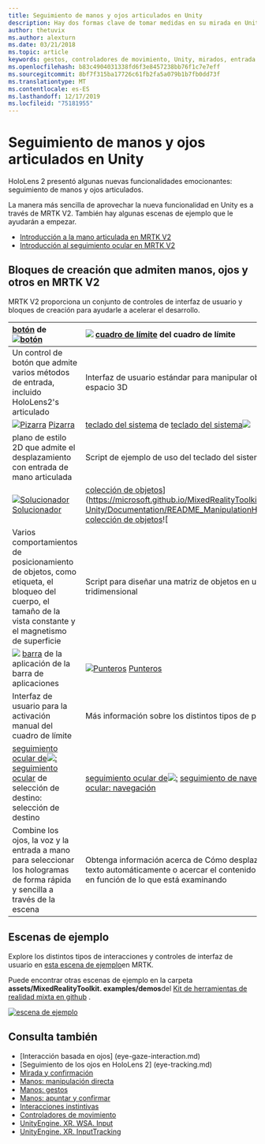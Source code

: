 ```yaml
---
title: Seguimiento de manos y ojos articulados en Unity
description: Hay dos formas clave de tomar medidas en su mirada en Unity, gestos de mano y controladores de movimiento.
author: thetuvix
ms.author: alexturn
ms.date: 03/21/2018
ms.topic: article
keywords: gestos, controladores de movimiento, Unity, mirados, entrada
ms.openlocfilehash: b83c4904031338fd6f3e8457238bb76f1c7e7eff
ms.sourcegitcommit: 8bf7f315ba17726c61fb2fa5a079b1b7fb0dd73f
ms.translationtype: MT
ms.contentlocale: es-ES
ms.lasthandoff: 12/17/2019
ms.locfileid: "75181955"
---
```

# <a name="articulated-hand-and-eye-tracking-in-unity"></a>Seguimiento de manos y ojos articulados en Unity

HoloLens 2 presentó algunas nuevas funcionalidades emocionantes: seguimiento de manos y ojos articulados.

La manera más sencilla de aprovechar la nueva funcionalidad en Unity es a través de MRTK V2. También hay algunas escenas de ejemplo que le ayudarán a empezar.

* [Introducción a la mano articulada en MRTK V2](https://microsoft.github.io/MixedRealityToolkit-Unity/Documentation/Input/HandTracking.html)
* [Introducción al seguimiento ocular en MRTK V2](https://microsoft.github.io/MixedRealityToolkit-Unity/Documentation/EyeTracking/EyeTracking_Main.html)

## <a name="building-blocks-supporting-hands-eyes-and-others-in-mrtk-v2"></a>Bloques de creación que admiten manos, ojos y otros en MRTK V2

MRTK V2 proporciona un conjunto de controles de interfaz de usuario y bloques de creación para ayudarle a acelerar el desarrollo.

|  [botón](https://microsoft.github.io/MixedRealityToolkit-Unity/Documentation/README_Button.html) de [![botón](images/MRTK_Button_Main.png)](https://microsoft.github.io/MixedRealityToolkit-Unity/Documentation/README_Button.html) | [![](images/MRTK_BoundingBox_Main.png)](https://microsoft.github.io/MixedRealityToolkit-Unity/Documentation/README_BoundingBox.html) [cuadro de límite](https://microsoft.github.io/MixedRealityToolkit-Unity/Documentation/README_BoundingBox.html) del cuadro de límite | [controlador de manipulación](https://microsoft.github.io/MixedRealityToolkit-Unity/Documentation/README_ManipulationHandler.html) de [![manipuladores](images/MRTK_Manipulation_Main.png)](https://microsoft.github.io/MixedRealityToolkit-Unity/Documentation/README_ManipulationHandler.html) |
|:--- | :--- | :--- |
| Un control de botón que admite varios métodos de entrada, incluido HoloLens2's articulado | Interfaz de usuario estándar para manipular objetos en el espacio 3D | Script para manipular objetos con una o dos manos |
|  [![Pizarra](images/MRTK_Slate_Main.png)](https://microsoft.github.io/MixedRealityToolkit-Unity/Documentation/README_Slate.html) [Pizarra](https://microsoft.github.io/MixedRealityToolkit-Unity/Documentation/README_Slate.html) | [teclado del sistema](https://microsoft.github.io/MixedRealityToolkit-Unity/Documentation/README_SystemKeyboard.html) de [teclado del sistema![](images/MRTK_SystemKeyboard_Main.png)](https://microsoft.github.io/MixedRealityToolkit-Unity/Documentation/README_SystemKeyboard.html) | [![Interactuable](images/InteractableExamples.png)](https://microsoft.github.io/MixedRealityToolkit-Unity/Documentation/README_Interactable.html) [Interactuable](https://microsoft.github.io/MixedRealityToolkit-Unity/Documentation/README_Interactable.html) |
| plano de estilo 2D que admite el desplazamiento con entrada de mano articulada | Script de ejemplo de uso del teclado del sistema en Unity  | Un script para que los objetos interactúen con los Estados visuales y la compatibilidad con temas |
|  [![Solucionador](images/MRTK_Solver_Main.png)](https://microsoft.github.io/MixedRealityToolkit-Unity/Documentation/README_Solver.html) [Solucionador](https://microsoft.github.io/MixedRealityToolkit-Unity/Documentation/README_Solver.html) | [colección de objetos](images/MRTK_ObjectCollection_Main.png)](https://microsoft.github.io/MixedRealityToolkit-Unity/Documentation/README_ManipulationHandler.html) [colección de objetos](https://microsoft.github.io/MixedRealityToolkit-Unity/Documentation/README_ManipulationHandler.html)![ | [información](https://microsoft.github.io/MixedRealityToolkit-Unity/Documentation/README_Tooltip.html) sobre herramientas de [![ToolTip](images/MRTK_Tooltip_Main.png)](https://microsoft.github.io/MixedRealityToolkit-Unity/Documentation/README_Tooltip.html) |
| Varios comportamientos de posicionamiento de objetos, como etiqueta, el bloqueo del cuerpo, el tamaño de la vista constante y el magnetismo de superficie | Script para diseñar una matriz de objetos en una forma tridimensional | Interfaz de usuario de anotación con sistema de delimitador/dinamización flexible que se puede utilizar para etiquetar los controladores de movimiento y el objeto. |
|  [![](images/MRTK_AppBar_Main.png)](https://microsoft.github.io/MixedRealityToolkit-Unity/Documentation/README_AppBar.html) [barra](https://microsoft.github.io/MixedRealityToolkit-Unity/Documentation/README_AppBar.html) de la aplicación de la barra de aplicaciones | [![Punteros](images/MRTK_Pointer_Main.png)](https://microsoft.github.io/MixedRealityToolkit-Unity/Documentation/Input/Pointers.html) [Punteros](https://microsoft.github.io/MixedRealityToolkit-Unity/Documentation/Input/Pointers.html) | [visualización](https://microsoft.github.io/MixedRealityToolkit-Unity/Documentation/README_FingertipVisualization.html) del dedo de [visualización](images/MRTK_FingertipVisualization_Main.png)](https://microsoft.github.io/MixedRealityToolkit-Unity/Documentation/README_FingertipVisualization.html)  ![ |
| Interfaz de usuario para la activación manual del cuadro de límite | Más información sobre los distintos tipos de punteros | La asequibilidad visual de la mano, lo que mejora la confianza para la interacción directa |
|  [seguimiento ocular de![:](images/mrtk_et_targetselect.png)](https://microsoft.github.io/MixedRealityToolkit-Unity/Documentation/EyeTracking/EyeTracking_TargetSelection.html) [seguimiento ocular](https://microsoft.github.io/MixedRealityToolkit-Unity/Documentation/EyeTracking/EyeTracking_TargetSelection.html) de selección de destino: selección de destino | [seguimiento ocular de![:](images/mrtk_et_navigation.png)](https://microsoft.github.io/MixedRealityToolkit-Unity/Documentation/EyeTracking/EyeTracking_Navigation.html) [seguimiento de navegación ocular: navegación](https://microsoft.github.io/MixedRealityToolkit-Unity/Documentation/EyeTracking/EyeTracking_Navigation.html) | [seguimiento ocular de![:](images/mrtk_et_heatmaps.png)](https://microsoft.github.io/MixedRealityToolkit-Unity/Documentation/EyeTracking/EyeTracking_Visualization.html) seguimiento de la vista de mapa térmico [: mapa térmico](https://microsoft.github.io/MixedRealityToolkit-Unity/Documentation/EyeTracking/EyeTracking_Visualization.html) |
| Combine los ojos, la voz y la entrada a mano para seleccionar los hologramas de forma rápida y sencilla a través de la escena | Obtenga información acerca de Cómo desplazarse por texto automáticamente o acercar el contenido centrado en función de lo que está examinando| Ejemplos de registro, carga y visualización de lo que los usuarios han estado examinando en la aplicación |

## <a name="example-scenes"></a>Escenas de ejemplo

Explore los distintos tipos de interacciones y controles de interfaz de usuario en [esta escena de ejemplo](https://microsoft.github.io/MixedRealityToolkit-Unity/Documentation/README_HandInteractionExamples.html)en MRTK.

Puede encontrar otras escenas de ejemplo en la carpeta **assets/MixedRealityToolkit. examples/demos**del [Kit de herramientas de realidad mixta en github](https://github.com/Microsoft/MixedRealityToolkit-Unity) .

[![escena de ejemplo](images/MRTK_Examples.png)](https://microsoft.github.io/MixedRealityToolkit-Unity/Documentation/README_HandInteractionExamples.html)

## <a name="see-also"></a>Consulta también

* [Interacción basada en ojos] (eye-gaze-interaction.md)
* [Seguimiento de los ojos en HoloLens 2] (eye-tracking.md)
* [Mirada y confirmación](gaze-and-commit.md)
* [Manos: manipulación directa](direct-manipulation.md)
* [Manos: gestos](gaze-and-commit.md#composite-gestures)
* [Manos: apuntar y confirmar](point-and-commit.md)
* [Interacciones instintivas](interaction-fundamentals.md)
* [Controladores de movimiento](motion-controllers.md)
* [UnityEngine. XR. WSA. Input](https://docs.unity3d.com/ScriptReference/XR.WSA.Input.InteractionManager.html)
* [UnityEngine. XR. InputTracking](https://docs.unity3d.com/ScriptReference/XR.InputTracking.html)

